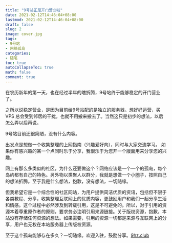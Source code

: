 ```yaml
---
title: "9号站正是开门营业啦"
date: 2021-02-12T14:46:04+08:00
lastmod: 2021-02-12T14:46:04+08:00
draft: false
slug: 2
image: cover.jpg
tags:
- 9号站
- 网络孤岛
categories:
- 随笔
toc: true
autoCollapseToc: true
math: false
comment: true
---
```

在农历新年的第一天，也在经过半年的瞎折腾，9号站终于能够稳定的开门营业了。

之所以说稳定营业，是因为目前给9号站配的是独立的服务器。想好好运营，买 VPS 总会受到邻居的干扰，也就不用搬来搬去了。当然这只是初步的想法，以后怎么弄以后再说。



9号站目前还很简陋，没有什么内容。

出发点是想做一个收集整理的上网指南（兴趣爱好向），同时与大家交流学习。
如果你有感兴趣的某一个点同时乐于分享，我很乐于为您开一个版面用来分享您的兴趣。



网上有那么多类似的社区，为什么还要做这个？网络应该是一个一个的孤岛，每个岛屿都有自己的特色。另外物以类聚人以群分，我就是想做一个小圈子，按照自己的想法折腾。至于我是什么想法，抱歉，没有想法，一切随缘。



但我希望它是一个综合性的社区网站，为用户提供简洁优质的资讯，包括但不限于各类教程、分享，收集整理互联网上的优质内容，更鼓励用户和我们一起分享生活和情感。这个过程中必然涉及到转载引用，这是不可避免的。所以，对于引用的资源本着尊重原作者的原则，要求务必注明引用来源链接。关于版权资源，抱歉，本站没有存储任何资源的想法。如果需要，引用的资源一切都是来源与互联网上的分享，用户也无权在本站服务器上传版权资源。



至于这个孤岛能够存在多久？一切随缘。欢迎入驻，鼓励分享。[9hz.club](https://9hz.club)